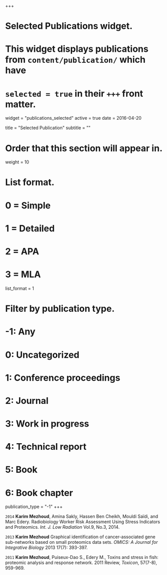 +++
# Selected Publications widget.
# This widget displays publications from `content/publication/` which have
# `selected = true` in their `+++` front matter.
widget = "publications_selected"
active = true
date = 2016-04-20

title = "Selected Publication"
subtitle = ""

# Order that this section will appear in.
weight = 10

# List format.
#   0 = Simple
#   1 = Detailed
#   2 = APA
#   3 = MLA
list_format = 1

# Filter by publication type.
# -1: Any
#  0: Uncategorized
#  1: Conference proceedings
#  2: Journal
#  3: Work in progress
#  4: Technical report
#  5: Book
#  6: Book chapter
publication_type = "-1"
+++

`2014`
__Karim Mezhoud__, Amina Sakly, Hassen Ben Cheikh, Mouldi Saïdi, and Marc Edery. Radiobiology Worker Risk Assessment Using Stress Indicators and Proteomics. *Int. J. Low Radiation* Vol.9, No.3, 2014.

`2013`
__Karim Mezhoud__ Graphical identification of cancer-associated gene sub-networks based on small proteomics data sets. *OMICS: A Journal for Integrative Biology*  2013 17(7): 393-397.

`2011`
__Karim Mezhoud__, Puiseux-Dao S., Edery M., Toxins and stress in fish: proteomic analysis and response network. 2011 Review, *Toxicon*, 57(7-8), 959-969.

